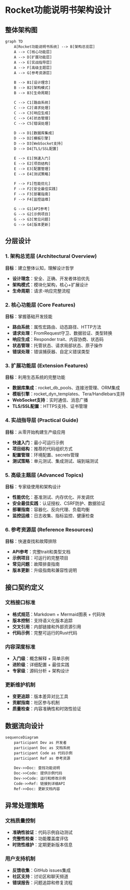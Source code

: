 # Rocket功能说明书架构设计

## 整体架构图

```mermaid
graph TD
    A[Rocket功能说明书系统] --> B[架构总览层]
    A --> C[核心功能层]
    A --> D[扩展功能层]
    A --> E[实战指导层]
    A --> F[高级主题层]
    A --> G[参考资源层]
    
    B --> B1[设计理念]
    B --> B2[架构模式]
    B --> B3[生命周期]
    
    C --> C1[路由系统]
    C --> C2[请求处理]
    C --> C3[响应生成]
    C --> C4[状态管理]
    C --> C5[错误处理]
    
    D --> D1[数据库集成]
    D --> D2[模板引擎]
    D --> D3[WebSocket支持]
    D --> D4[TLS/SSL配置]
    
    E --> E1[快速入门]
    E --> E2[项目结构]
    E --> E3[配置管理]
    E --> E4[测试策略]
    
    F --> F1[性能优化]
    F --> F2[安全最佳实践]
    F --> F3[部署指南]
    F --> F4[监控运维]
    
    G --> G1[API参考]
    G --> G2[示例项目]
    G --> G3[常见问题]
    G --> G4[版本更新]
```

## 分层设计

### 1. 架构总览层 (Architectural Overview)
**目标**：建立整体认知，理解设计哲学
- **设计理念**：安全、正确、开发者体验优先
- **架构模式**：模块化架构，核心+扩展设计
- **生命周期**：请求-响应完整流程

### 2. 核心功能层 (Core Features)
**目标**：掌握基础开发技能
- **路由系统**：属性宏路由、动态路径、HTTP方法
- **请求处理**：FromRequest守卫、数据验证、类型转换
- **响应生成**：Responder trait、内容协商、状态码
- **状态管理**：托管状态、请求局部状态、原子操作
- **错误处理**：错误捕获器、自定义错误类型

### 3. 扩展功能层 (Extension Features)
**目标**：利用生态系统的完整功能
- **数据库集成**：rocket_db_pools、连接池管理、ORM集成
- **模板引擎**：rocket_dyn_templates、Tera/Handlebars支持
- **WebSocket支持**：实时通信、消息广播
- **TLS/SSL配置**：HTTPS支持、证书管理

### 4. 实战指导层 (Practical Guide)
**目标**：从零开始构建生产级应用
- **快速入门**：最小可运行示例
- **项目结构**：推荐的代码组织方式
- **配置管理**：环境配置、secrets管理
- **测试策略**：单元测试、集成测试、端到端测试

### 5. 高级主题层 (Advanced Topics)
**目标**：专家级使用和架构设计
- **性能优化**：基准测试、内存优化、并发调优
- **安全最佳实践**：认证授权、CSRF防护、数据验证
- **部署指南**：容器化、反向代理、负载均衡
- **监控运维**：日志收集、指标监控、健康检查

### 6. 参考资源层 (Reference Resources)
**目标**：快速查找和故障排除
- **API参考**：完整trait和类型文档
- **示例项目**：可运行的完整项目
- **常见问题**：故障排查指南
- **版本更新**：升级指南和兼容性说明

## 接口契约定义

### 文档接口标准
- **格式规范**：Markdown + Mermaid图表 + 代码块
- **版本控制**：支持语义化版本追踪
- **交叉引用**：内部链接和外部资源引用
- **代码示例**：完整可运行的Rust代码

### 内容深度标准
- **入门级**：概念解释 + 简单示例
- **进阶级**：详细配置 + 最佳实践
- **专家级**：源码分析 + 架构设计

### 更新维护机制
- **变更追踪**：版本差异对比工具
- **贡献指南**：社区参与机制
- **质量检查**：内容准确性和时效性验证

## 数据流向设计

```mermaid
sequenceDiagram
    participant Dev as 开发者
    participant Doc as 文档系统
    participant Code as 代码示例
    participant Ref as 参考资源
    
    Dev->>Doc: 查找功能说明
    Doc->>Code: 提供示例代码
    Dev->>Code: 运行和修改示例
    Code->>Ref: 链接到详细API
    Ref->>Doc: 更新文档内容
```

## 异常处理策略

### 文档质量控制
- **准确性验证**：代码示例自动测试
- **完整性检查**：功能覆盖度评估
- **时效性维护**：定期更新版本信息

### 用户支持机制
- **反馈收集**：GitHub issues集成
- **社区支持**：讨论区和聊天频道
- **错误报告**：问题追踪和修复流程